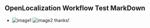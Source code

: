## OpenLocalization Workflow Test MarkDown
* ![image1](.\3988d069-58ad-4667-aea6-a38dbffcdfe5.PNG)   ![image2](.\2b0141f9-3973-4172-a63d-bbf8c457fd74.png) 
thanks!